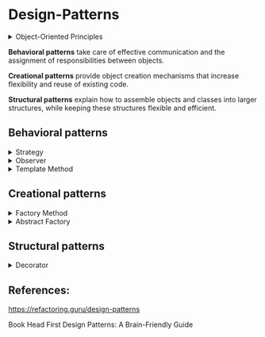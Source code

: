 # Design-Patterns

<details>
<summary style="font-size:14px">Object-Oriented Principles</summary>
<p>

- Encapsulate what varies.
- Favor composition over inheritance.
- Program to interfaces, not implementations.
- Strive for loosely coupled designs between objects that interact.
- Classes should be open for extension but closed for modification.
- Depend on abstractions. Do not depend on concrete classes.
- Only talk to your friends.
- Don’t call us, we’ll call you.
- A class should have only one reason to change.

</p></details>

**Behavioral patterns** take care of effective communication and the assignment of responsibilities between objects.

**Creational patterns** provide object creation mechanisms that increase flexibility and reuse of existing code.

**Structural patterns** explain how to assemble objects and classes into larger structures, while keeping these structures flexible and efficient.

## Behavioral patterns

<details>
<summary style="font-size:14px">Strategy</summary>
<p>

The Strategy Pattern defines a family of algorithms, encapsulates each one, and makes them interchangeable. Strategy lets the algorithm vary independently from clients that use it.

- We wanna add quack and fly behaviours in a duck. 
- At first, it seems a good idea to add fly and quack methods in the superclass. We will have reuse of code.
- But, everytime we wanna implement a new duck, we must override the superclass method if we wanna remove/change a behaviour. Ex: a duck which it doesn't fly. Otherwise, a duck can have a behavior that it is not supposed to have. 
- Also, the fly and quack behaviours of ducks can change. We don't wanna have to change in all subclasses that override a specific behaviour everytime it changes. Not reuse of code. 

Also, we are gonna apply the principle **Encapsulate what varies.** (Take what varies and “encapsulate” it so it won’t affect the rest of your code. It is also good for reuse of code).

We are gonna apply the principle **Program to an interface, not an implementation.** (the Duck classes won’t need to know any of the implementation details for their own behaviors.)

<p align="center">
  <img src="https://github.com/RobertoFreireFerrazPassos/Design-Patterns/blob/main/img/strategy2.png?raw=true">
</p>

Also, we are gonna apply the principle **Favor composition over inheritance** (Inheritance creates structure while composition creates flexibility)

The HAS-A relationship is an interesting one: each duck has a FlyBehavior and a QuackBehavior to which it delegates flying and quacking. 

Creating systems using composition gives you a lot more flexibility. Not only does it let you encapsulate a family of algorithms into their own set of classes, but it also lets you change behavior at runtime as long as the object you’re composing with implements the correct behavior interface.

Final result:

<p align="center">
  <img src="https://github.com/RobertoFreireFerrazPassos/Design-Patterns/blob/main/img/strategy1.png?raw=true">
</p>

</p></details>

<details>
<summary style="font-size:14px">Observer</summary>
<p>

The Observer Pattern defines a one-to-many dependency between objects so that when one object changes state, all of its dependents are notified and updated automatically.

<p align="center">
  <img src="https://github.com/RobertoFreireFerrazPassos/Design-Patterns/blob/main/img/observer1.PNG?raw=true">
</p>

**Principle: Encapsulate what varies.**

The thing that varies in the Observer Pattern is the state of the Subject and the number and types of Observers. 
With this pattern, you can vary the objects that are dependent on the state of the Subject, without having to change that Subject. That’s called planning ahead!


**Principle: Program to an interface, not an implementation.**

Both the Subject and Observers use interfaces.
Strive for loosely coupled designs between objects that interact.
Changes to either the subject or an observer will not affect the other.
Any changes to either are possible as long as they implement the Subject and Observer interfaces.
Before, the subject knew the implementation of the observers.
Now, We don’t need to make any changes to the subject to accommodate new classes (that implements observers).
The subject doesn’t care, it will deliver notifications to any object that implements the
Observer interface.


**Principle: Favor composition over inheritance**

The Observer Pattern uses composition to compose any number of Observers with their Subject.
These relationships aren’t set up by some kind of inheritance hierarchy. No, they are set up at runtime by composition!
We can add/remove observers at runtime.


<p align="center">
  <img src="https://github.com/RobertoFreireFerrazPassos/Design-Patterns/blob/main/img/observer2.PNG?raw=true">
</p>

</p></details>

<details>
<summary style="font-size:14px">Template Method</summary>
<p>

The Template Method Pattern defines the skeleton of an algorithm in a method, deferring some steps to subclasses. Template Method lets subclasses redefine certain steps of an algorithm without changing the algorithm’s structure.

**Principle: Hollywood - "Don't Call Us, We'll Call You."**

It's closely related to the Dependency Inversion Principle.
The template method call the algorithm methods in the subclass, no the opposite.

Each subclass doesn't need to know how to implement the algorithm. We have reuse of code provided in the template function at the base class. So, when necessary, each subclass just need to implement each primitive operation of the algorithm, following single-responsibility principle.

For this design pattern, we **don't** favor composition over inheritance. We don't wanna flexibility in the template function. We wanna structure. The beverage subclasses must always follow the same algorithm provided in the base class as a template. But, each subclass can define or redefine each primitive operation, depending on how the base class have defined the primitive operations (abstract, non-abstract or virtual) 

<p align="center">
  <img src="https://github.com/RobertoFreireFerrazPassos/Design-Patterns/blob/main/img/templatemethod.png?raw=true">
</p>

</p></details>

## Creational patterns

<details>
<summary style="font-size:14px">Factory Method</summary>
<p>

The Factory Method Pattern defines an interface for creating an object, but lets subclasses decide which class to instantiate. 

Factory Method lets a class defer instantiation to subclasses.

**Principle: Encapsulate what varies.**

All the decision on creation of a pizza by style and type varies, so we did encapsulate this logic in the CreatePizza Method

**Principle: Classes should be open for extension but closed for modification.**

We used inheritance with PizzaStore, so everytime we add a new style of PizzaStore, we don't need to change the CreatePizza method. So, the CreatePizza method is closed for modification, but open for extension by its childs (ChicagoPizzaStore,NYPizzaStore,...)

**Depend on abstractions. Do not depend on concrete classes.**

We are depending on the abstractions, Pizza (Product) and PizzaStore (Creator).

<p align="center">
  <img src="https://github.com/RobertoFreireFerrazPassos/Design-Patterns/blob/main/img/factorymethod1.png?raw=true">
</p>

</p></details>

<details>
<summary style="font-size:14px">Abstract Factory</summary>
<p>

Abstract Factory Pattern provides an interface for creating families of related or dependent objects without specifying their concrete classes.

<p align="center">
  <img src="https://github.com/RobertoFreireFerrazPassos/Design-Patterns/blob/main/img/factorymethod2.png?raw=true">
</p>
</p></details>

## Structural patterns

<details>
<summary style="font-size:14px">Decorator</summary>
<p>

The Decorator Pattern attaches additional responsibilities to an object dynamically.
Decorators provide a flexible alternative to subclassing for extending functionality.

Decorator is a **wrapper**. A wrapper is an object that can be linked with some target object. The wrapper contains the same set of methods as the target and delegates to it all requests it receives. However, the wrapper may alter the result by doing something either before or after it passes the request to the target.

**Principle: Favor composition over inheritance**

It uses composition to wrap the object and it uses inheritance to achieve the type matching.

Using only inheritance, like in the code "before" example, we have duplication regarding the code for decorating. In this example, if we want a new ThincrustPizzaWithOlives, we would have to to create a new subclass which is basically a duplication code of class ThickcrustPizzaWithOlives with only difference that it would inherits from ThincrustPizza instead of ThickcrustPizza. 

By adding composition to this pattern, however, we don't need to duplicate the code logic for olives. We can have the ThickcrustPizza and ThincrustPizza (concrete components) and the Olives (concrete decorator) decoupled. Olives wraps the concrete component by composition, so it can dynamically access any concrete component. So, composition gives flexibility because Olives can decorate any type of Pizza (component abstraction)

But inheritance is still important. It will be used to make possible and in some cases mandatory to override the behavior in each concrete decorator. So, we can use Olives (concrete decorator) to add responsibilities to ThickcrustPizza (concrete component) dynamically.

So, this design pattern follows the open/closed principle (write code so that you will be able to add new functionality without changing the existing code. Software entities such as classes, modules and functions should be open for extension, but closed for modification). In the code "before" example, we had to change ThincrustPizzaWithOlives and ThickcrustPizzaWithOlives because both had some duplicated logic about olives behaviour.

In short, inheritance give the structure to be possible and in some cases mandatory to override the behavior in each concrete decorator while composition give the flexibility to access the dynamic and decoupled instance of the concrete component.


<p align="center">
  <img src="https://github.com/RobertoFreireFerrazPassos/Design-Patterns/blob/main/img/decorator1.png?raw=true">
</p>

</p></details>

## References:

https://refactoring.guru/design-patterns

Book Head First Design Patterns: A Brain-Friendly Guide
